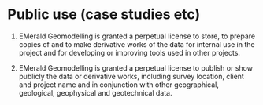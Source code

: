 # Public use (case studies etc)

1. EMerald Geomodelling is granted a perpetual license to store, to prepare copies of and to make derivative works of the data
for internal use in the project and for developing or improving tools used in other projects.

2. EMerald Geomodelling is granted a perpetual license to publish or show publicly the data or derivative works, including survey location,
client and project name and in conjunction with other geographical, geological, geophysical and geotechnical data.
